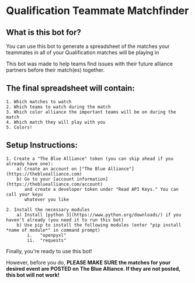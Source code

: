 **Qualification Teammate Matchfinder**
=======================================

**What is this bot for?**
-------------------------
You can use this bot to generate a spreadsheet of the matches your teammates in all of your 
Qualification matches will be playing in

This bot was made to help teams find issues with their future alliance partners before their match(es) together.

**The final spreadsheet will contain:**
---------------------------------------

    1. Which matches to watch
    2. Which teams to watch during the match
    3. Which color alliance the important teams will be on during the match
    4. Which match they will play with you
    5. Colors!


**Setup Instructions:**
------------------------

    1. Create a "The Blue Alliance" token (you can skip ahead if you already have one):
        a) Create an account on ["The Blue Alliance"](https://thebluealliance.com)
        b) Go to your [account information](https://thebluealliance.com/account) 
           and create a developer token under "Read API Keys." You can call your keyu 
           whatever you like
           
    2. Install the necessary modules
        a) Install [python 3](https://www.python.org/downloads/) if you haven't already (you need it to run this bot)
        b) Use pip to install the following modules (enter "pip install *name of module*" in command prompt)
            i.   "openpyxl"
            ii.  "requests"

Finally, you're ready to use this bot!

However, before you do, **PLEASE MAKE SURE the matches for your desired event are POSTED on The Blue Alliance. 
If they are not posted, this bot will not work!**